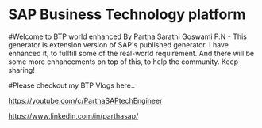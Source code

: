 # SAP Business Technology platform 


#Welcome to BTP world enhanced By Partha Sarathi Goswami
P.N - This generator is extension version of SAP's published generator.
I have enhanced it, to fullfill some of the real-world requirement. 
And there will be some more enhancements on top of this, to help the community. Keep sharing!


#Please checkout my BTP Vlogs here..

https://youtube.com/c/ParthaSAPtechEngineer

https://www.linkedin.com/in/parthasap/
